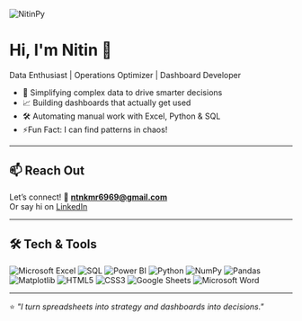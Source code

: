 ![NitinPy](https://github.com/user-attachments/assets/fe232daa-a1b0-4072-b8b2-1eaa73216e81)

# Hi, I'm Nitin 👋  
Data Enthusiast | Operations Optimizer | Dashboard Developer

- 🧠 Simplifying complex data to drive smarter decisions  
- 📈 Building dashboards that actually get used  
- 🛠️ Automating manual work with Excel, Python & SQL  
- ⚡Fun Fact: I can find patterns in chaos!

---

## 📫 **Reach Out**  
Let’s connect! 📩 **ntnkmr6969@gmail.com**  
Or say hi on [LinkedIn](https://www.linkedin.com/in/nitin-bhagat-6297b8367/)

---

## 🛠️ Tech & Tools

![Microsoft Excel](https://img.shields.io/badge/Microsoft%20Excel-217346?style=for-the-badge&logo=microsoftexcel&logoColor=fff)
![SQL](https://img.shields.io/badge/SQL-4479A1?style=for-the-badge&logo=sqlite&logoColor=fff)
![Power BI](https://img.shields.io/badge/Power%20BI-F2C811?style=for-the-badge&logo=powerbi&logoColor=000)
![Python](https://img.shields.io/badge/Python-3776AB?style=for-the-badge&logo=python&logoColor=fff)
![NumPy](https://img.shields.io/badge/NumPy-013243?style=for-the-badge&logo=numpy&logoColor=fff)
![Pandas](https://img.shields.io/badge/Pandas-150458?style=for-the-badge&logo=pandas&logoColor=fff)
![Matplotlib](https://img.shields.io/badge/Matplotlib-004080?style=for-the-badge&logo=python&logoColor=fff)
![HTML5](https://img.shields.io/badge/HTML5-E34F26?style=for-the-badge&logo=html5&logoColor=fff)
![CSS3](https://img.shields.io/badge/CSS3-1572B6?style=for-the-badge&logo=css3&logoColor=fff)
![Google Sheets](https://img.shields.io/badge/Google%20Sheets-34A853?style=for-the-badge&logo=googlesheets&logoColor=fff)
![Microsoft Word](https://img.shields.io/badge/Microsoft%20Word-2B579A?style=for-the-badge&logo=microsoftword&logoColor=fff)

---

⭐ *"I turn spreadsheets into strategy and dashboards into decisions."*
